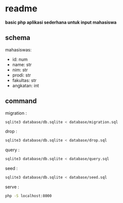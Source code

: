 # readme

**basic php aplikasi sederhana untuk input mahasiswa**

## schema

mahasiswas:
- id: num
- name: str
- nim: str
- prodi: str
- fakultas: str
- angkatan: int

## command

migration :
```bash
sqlite3 database/db.sqlite < database/migration.sql
```

drop :
```bash
sqlite3 database/db.sqlite < database/drop.sql
```

query :
```bash
sqlite3 database/db.sqlite < database/query.sql
```

seed :
```bash
sqlite3 database/db.sqlite < database/seed.sql
```

serve :
```bash
php -S localhost:8000
```

